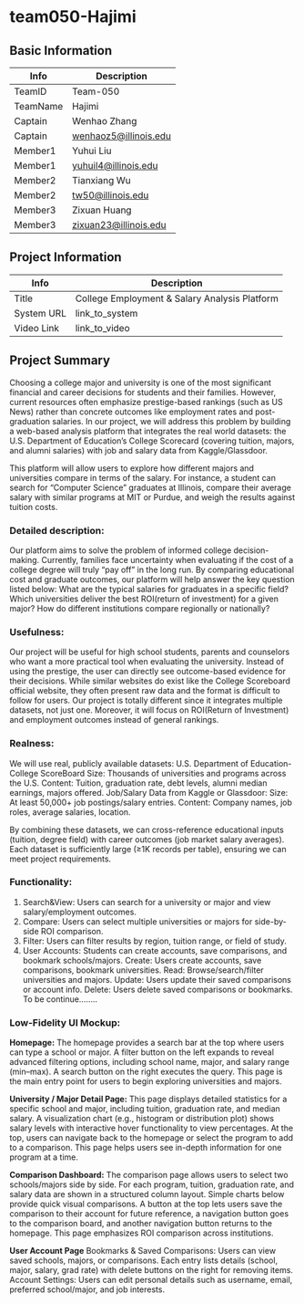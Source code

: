 # team050-Hajimi

## Basic Information

|   Info      |        Description     |
| ----------- | ---------------------- |
| TeamID      |        Team-050        |
| TeamName    |         Hajimi         |
| Captain     |       Wenhao Zhang     |
| Captain     |  wenhaoz5@illinois.edu |
| Member1     |        Yuhui Liu       |
| Member1     |   yuhuil4@illinois.edu |
| Member2     |     Tianxiang Wu       |
| Member2     |  tw50@illinois.edu     |
| Member3     |       Zixuan Huang     |
| Member3     | zixuan23@illinois.edu  |

## Project Information

|   Info      |        Description                                    |
| ----------- | ----------------------------------------------------- |
|  Title      |      College Employment & Salary Analysis Platform    |
| System URL  |      link_to_system                                   |
| Video Link  |      link_to_video                                    |

## Project Summary
Choosing a college major and university is one of the most significant financial and career decisions for students and their families. However, current resources often emphasize prestige-based rankings (such as US News) rather than concrete outcomes like employment rates and post-graduation salaries. In our project, we will address this problem by building a web-based analysis platform that integrates the real world datasets: the U.S. Department of Education’s College Scorecard (covering tuition, majors, and alumni salaries) with job and salary data from Kaggle/Glassdoor.

This platform will allow users to  explore how different majors and universities compare in terms of the salary. For instance, a student can search for “Computer Science” graduates at Illinois, compare their average salary with similar programs at MIT or Purdue, and weigh the results against tuition costs. 

### Detailed description:
Our platform aims to solve the problem of informed college decision-making. Currently, families face uncertainty when evaluating if the cost of a college degree will truly “pay off” in the long run. By comparing educational cost and graduate outcomes, our platform will help answer the key question listed below:
What are the typical salaries for graduates in a specific field?
Which universities deliver the best ROI(return of investment) for a given major?
 How do different institutions compare regionally or nationally?

### Usefulness:
Our project will be useful for high school students, parents and counselors who want a more practical tool when evaluating the university. Instead of using the prestige, the user can directly see outcome-based evidence for their decisions. While similar websites do exist like the College Scoreboard official website, they often present raw data and the format is difficult to follow for users. Our project is totally different since it integrates multiple datasets, not just one. Moreover, it will focus on ROI(Return of Investment) and employment outcomes instead of general rankings.

### Realness:
We will use real, publicly available datasets:
U.S. Department of Education- College ScoreBoard
		Size: Thousands of universities and programs across the U.S.
		Content: Tuition, graduation rate, debt levels, alumni median earnings, majors offered.
Job/Salary Data from Kaggle or Glassdoor:
		Size: At least 50,000+ job postings/salary entries.
		Content: Company names, job roles, average salaries, location.

By combining these datasets, we can cross-reference educational inputs (tuition, degree field) with career outcomes (job market salary averages). Each dataset is sufficiently large (≥1K records per table), ensuring we can meet project requirements.

### Functionality:
1. Search&View: Users can search for a university or major and view salary/employment outcomes.
2. Compare: Users can select multiple universities or majors for side-by-side ROI comparison.
3. Filter: Users can filter results by region, tuition range, or field of study.
4. User Accounts: Students can create accounts, save comparisons, and bookmark schools/majors.
	Create: Users create accounts, save comparisons, bookmark universities.
	Read: Browse/search/filter universities and majors.
	Update: Users update their saved comparisons or account info.
	Delete: Users delete saved comparisons or bookmarks.
	To be continue……..

### Low-Fidelity UI Mockup:
**Homepage:** The homepage provides a search bar at the top where users can type a school or major. A filter button on the left expands to reveal advanced filtering options, including school name, major, and salary range (min–max). A search button on the right executes the query. This page is the main entry point for users to begin exploring universities and majors.

**University / Major Detail Page:** This page displays detailed statistics for a specific school and major, including tuition, graduation rate, and median salary. A visualization chart (e.g., histogram or distribution plot) shows salary levels with interactive hover functionality to view percentages. At the top, users can navigate back to the homepage or select the program to add to a comparison. This page helps users see in-depth information for one program at a time.

**Comparison Dashboard:** The comparison page allows users to select two schools/majors side by side. For each program, tuition, graduation rate, and salary data are shown in a structured column layout. Simple charts below provide quick visual comparisons. A button at the top lets users save the comparison to their account for future reference, a navigation button goes to the comparison board, and another navigation button returns to the homepage. This page emphasizes ROI comparison across institutions.

**User Account Page**
Bookmarks & Saved Comparisons: Users can view saved schools, majors, or comparisons. Each entry lists details (school, major, salary, grad rate) with delete buttons on the right for removing items.
Account Settings: Users can edit personal details such as username, email, preferred school/major, and job interests.



